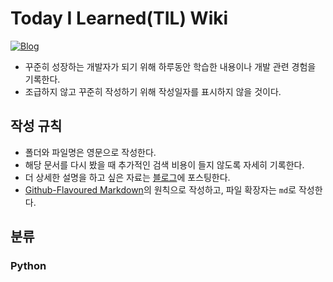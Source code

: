 # Today I Learned(TIL) Wiki
[![Blog](https://img.shields.io/badge/Blog-whiteworld-blue.svg)](https://white-world.tistory.com/)

- 꾸준히 성장하는 개발자가 되기 위해 하루동안 학습한 내용이나 개발 관련 경험을 기록한다.
- 조급하지 않고 꾸준히 작성하기 위해 작성일자를 표시하지 않을 것이다.

## 작성 규칙

- 폴더와 파일명은 영문으로 작성한다.
- 해당 문서를 다시 봤을 때 추가적인 검색 비용이 들지 않도록 자세히 기록한다.
- 더 상세한 설명을 하고 싶은 자료는 [블로그](https://white-world.tistory.com/)에 포스팅한다.
- [Github-Flavoured Markdown](https://guides.github.com/features/mastering-markdown/)의 원칙으로 작성하고, 파일 확장자는 `md`로 작성한다.

## 분류

### Python
